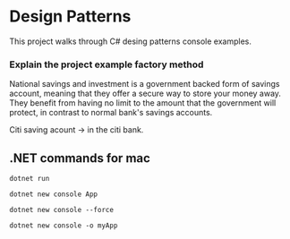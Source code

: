 # Design Patterns
This project walks through C# desing patterns console examples.

### Explain the project example factory method 

National savings and investment is a government backed form of savings account, meaning that they offer a secure way to store your money away. They benefit from having no limit to the amount that the government will protect, in contrast to normal bank's savings accounts.

Citi saving acount -> in the citi bank.

## .NET commands for mac
```
dotnet run
```
```
dotnet new console App
```
```
dotnet new console --force
```
```
dotnet new console -o myApp
```

